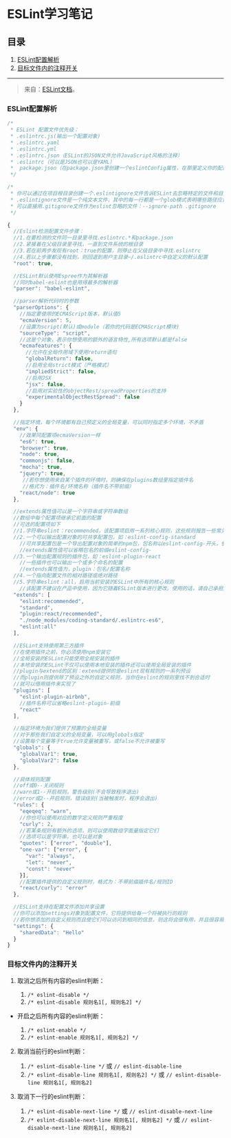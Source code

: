 # ESLint学习笔记

## 目录
1. [ESLint配置解析](#eslint配置解析)
1. [目标文件内的注释开关](#目标文件内的注释开关)

---

>来自：[ESLint文档](http://eslint.cn/docs/user-guide/configuring)。

### ESLint配置解析

```javascript
/*
 * ESLint 配置文件优先级：
 * .eslintrc.js(输出一个配置对象)
 * .eslintrc.yaml
 * .eslintrc.yml
 * .eslintrc.json（ESLint的JSON文件允许JavaScript风格的注释）
 * .eslintrc（可以是JSON也可以是YAML）
 *  package.json（在package.json里创建一个eslintConfig属性，在那里定义你的配置）
 */

/*
 * 你可以通过在项目根目录创建一个.eslintignore文件告诉ESLint去忽略特定的文件和目录（忽略语法和.gitignore一致）
 * .eslintignore文件是一个纯文本文件，其中的每一行都是一个glob模式表明哪些路径应该忽略检测
 * 可以直接用.gitignore文件作为eslint忽略的文件：--ignore-path .gitignore
 */

{
  //Eslint检测配置文件步骤：
  //1.在要检测的文件同一目录里寻找.eslintrc.*和package.json
  //2.紧接着在父级目录里寻找，一直到文件系统的根目录
  //3.若在前两步发现有root：true的配置，则停止在父级目录中寻找.eslintrc
  //4.若以上步骤都没有找到，则回退到用户主目录~/.eslintrc中自定义的默认配置
  "root": true,

  //ESLint默认使用Espree作为其解析器
  //同时babel-eslint也是用得最多的解析器
  "parser": "babel-eslint",

  //parser解析代码时的参数
  "parserOptions": {
    //指定要使用的ECMAScript版本，默认值5
    "ecmaVersion": 5,
    //设置为script(默认)或module（若你的代码是ECMAScript模块)
    "sourceType": "script",
    //这是个对象，表示你想使用的额外的语言特性,所有选项默认都是false
    "ecmafeatures": {
      //允许在全局作用域下使用return语句
      "globalReturn": false,
      //启用全局strict模式（严格模式）
      "impliedStrict": false,
      //启用JSX
      "jsx": false,
      //启用对实验性的objectRest/spreadProperties的支持
      "experimentalObjectRestSpread": false
    }
  },

  //指定环境，每个环境都有自己预定义的全局变量，可以同时指定多个环境，不矛盾
  "env": {
    //效果同配置项ecmaVersion一样
    "es6": true,
    "browser": true,
    "node": true,
    "commonjs": false,
    "mocha": true,
    "jquery": true,
     //若你想使用来自某个插件的环境时，则确保在plugins数组里指定插件名
     //格式为：插件名/环境名称（插件名不带前缀）
    "react/node": true
  },

  //extends属性值可以是一个字符串或字符串数组
  //数组中每个配置项继承它前面的配置
  //可选的配置项如下
  //1.字符串eslint：recommended，该配置项启用一系列核心规则，这些规则报告一些常见问题，即在(规则页面)中打勾的规则
  //2.一个可以输出配置对象的可共享配置包，如：eslint-config-standard
    //可共享配置包是一个导出配置对象的简单的npm包，包名称以eslint-config-开头，使用前要安装
    //extends属性值可以省略包名的前缀eslint-config-
  //3.一个输出配置规则的插件包，如：eslint-plugin-react
    //一些插件也可以输出一个或多个命名的配置
    //extends属性值为，plugin：包名/配置名称
  //4.一个指向配置文件的相对路径或绝对路径
  //5.字符串eslint：all，启用当前安装的ESLint中所有的核心规则
    //该配置不建议在产品中使用，因为它随着ESLint版本进行更改。使用的话，请自己承担风险
  "extends": [
    "eslint:recommended",
    "standard",
    "plugin:react/recommended",
    "./node_modules/coding-standard/.eslintrc-es6",
    "eslint:all"
  ],

  //ESLint支持使用第三方插件
  //在使用插件之前，你必须使用npm安装它
  //全局安装的ESLint只能使用全局安装的插件
  //本地安装的ESLint不仅可以使用本地安装的插件还可以使用全局安装的插件
  //plugin与extend的区别：extend提供的是eslint现有规则的一系列预设
  //而plugin则提供除了预设之外的自定义规则，当你在eslint的规则里找不到合适时
  //就可以借用插件来实现了
  "plugins": [
    "eslint-plugin-airbnb",
    //插件名称可以省略eslint-plugin-前缀
    "react"
  ],

  //指定环境为我们提供了预置的全局变量
  //对于那些我们自定义的全局变量，可以用globals指定
  //设置每个变量等于true允许变量被重写，或false不允许被重写
  "globals": {
    "globalVar1": true,
    "globalVar2": false
  },

  //具体规则配置
  //off或0--关闭规则
  //warn或1--开启规则，警告级别(不会导致程序退出)
  //error或2--开启规则，错误级别(当被触发时，程序会退出)
  "rules": {
    "eqeqeq": "warn",
    //你也可以使用对应的数字定义规则严重程度
    "curly": 2,
    //若某条规则有额外的选项，则可以使用数组字面量指定它们
    //选项可以是字符串，也可以是对象
    "quotes": ["error", "double"],
    "one-var": ["error", {
      "var": "always",
      "let": "never",
      "const": "never"
    }],
    //配置插件提供的自定义规则时，格式为：不带前缀插件名/规则ID
    "react/curly": "error"
  },

  //ESLint支持在配置文件添加共享设置
  //你可以添加settings对象到配置文件，它将提供给每一个将被执行的规则
  //若你想添加的自定义规则而且使它们可以访问到相同的信息，则这将会很有用，并且很容易配置
  "settings": {
    "sharedData": "Hello"
  }
}
```

### 目标文件内的注释开关
1. 取消之后所有内容的eslint判断：

    1. `/* eslint-disable */`
    2. `/* eslint-disable 规则名1[, 规则名2] */`

- 开启之后所有内容的eslint判断：

    1. `/* eslint-enable */`
    2. `/* eslint-enable 规则名1[, 规则名2] */`

2. 取消当前行的eslint判断：

    1. `/* eslint-disable-line */` 或 `// eslint-disable-line`
    2. `/* eslint-disable-line 规则名1[, 规则名2] */` 或 `// eslint-disable-line 规则名1[, 规则名2]`
3. 取消下一行的eslint判断：

    1. `/* eslint-disable-next-line */` 或 `// eslint-disable-next-line`
    2. `/* eslint-disable-next-line 规则名1[, 规则名2] */` 或 `// eslint-disable-next-line 规则名1[, 规则名2]`
